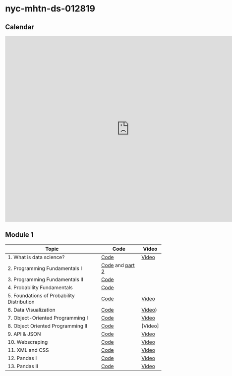 # nyc-mhtn-ds-012819

## Calendar
<iframe src="https://calendar.google.com/calendar/embed?src=flatironschool.com_ujcges3b0h07m5plbjdfptqbk4%40group.calendar.google.com&ctz=America%2FNew_York" style="border: 0" width="800" height="600" frameborder="0" scrolling="no"></iframe>

## Module 1
| Topic            | Code                | Video                |
| -----            | ----                | -----                |
| 1. What is data science? | [Code](https://github.com/learn-co-students/nyc-mhtn-web-121018/tree/master/01-hashketball-review) | [Video]() |
| 2. Programming Fundamentals I| [Code](https://github.com/learn-co-curriculum/nyc-mhtn-ds-012819/blob/master/Module_1/Programming_Fundamentals_I/012919_programmingFundamentalsI.ipynb) and [part 2]() |
| 3. Programming Fundamentals II | [Code](https://github.com/learn-co-curriculum/nyc-mhtn-ds-012819/blob/master/Module_1/Programming_Fundamentals_II/0130_ProgrammingFundamentalsII.ipynb) |
| 4. Probability Fundamentals | [Code](https://github.com/learn-co-curriculum/nyc-mhtn-ds-012819/blob/master/Module_1/Probability_Fundamentals/0131_Foundations_of_Probability.ipynb) |
| 5. Foundations of Probability Distribution | [Code](https://github.com/learn-co-students/nyc-mhtn-web-121018/tree/master/05-intro-to-inheritance) | [Video]() |
| 6. Data Visualization | [Code](https://github.com/learn-co-curriculum/nyc-mhtn-ds-012819/blob/master/Module_1/Data_Visualization/Data_Visualization.ipynb) | [Video]()) |
| 7. Object-Oriented Programming I| [Code](https://github.com/learn-co-curriculum/nyc-mhtn-ds-012819/blob/master/Module_1/Object_Oriented_Programming_I/OOP%20Part%201-Copy1.ipynb) | [Video]() |
| 8. Object Oriented Programming II | [Code]() | [Video]|
| 9. API & JSON | [Code]() | [Video]() |
| 10. Webscraping | [Code]() | [Video]() |
| 11. XML and CSS| [Code]() | [Video ]() |
| 12. Pandas I | [Code]() | [Video]() |
| 13. Pandas II | [Code]() | [Video]() |